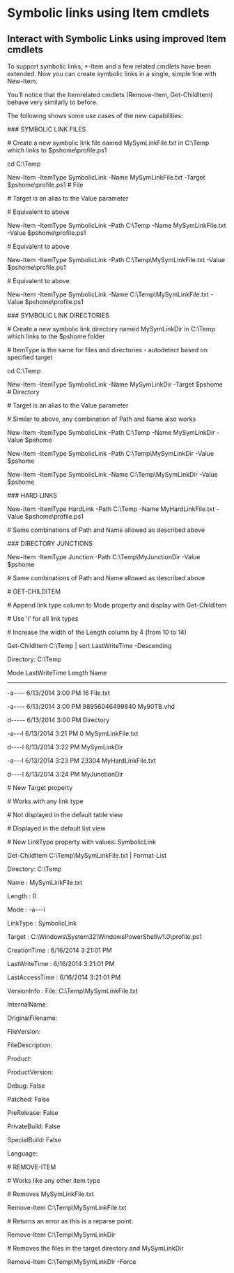 # Symbolic links using Item cmdlets
Interact with Symbolic Links using improved Item cmdlets
--------------------------------------------------------

To support symbolic links, \*-Item and a few related cmdlets have been extended. Now you can create symbolic links in a single, simple line with New-Item.

You’ll notice that the Itemrelated cmdlets (Remove-Item, Get-ChildItem) behave very similarly to before.

The following shows some use cases of the new capabilities:

\#\#\# SYMBOLIC LINK FILES

\# Create a new symbolic link file named MySymLinkFile.txt in C:\\Temp which links to $pshome\\profile.ps1

cd C:\\Temp

New-Item -ItemType SymbolicLink -Name MySymLinkFile.txt -Target $pshome\\profile.ps1 \# File

\# Target is an alias to the Value parameter

\# Equivalent to above

New-Item -ItemType SymbolicLink -Path C:\\Temp -Name MySymLinkFile.txt -Value $pshome\\profile.ps1

\# Equivalent to above

New-Item -ItemType SymbolicLink -Path C:\\Temp\\MySymLinkFile.txt -Value $pshome\\profile.ps1

\# Equivalent to above

New-Item -ItemType SymbolicLink -Name C:\\Temp\\MySymLinkFile.txt -Value $pshome\\profile.ps1

\#\#\# SYMBOLIC LINK DIRECTORIES

\# Create a new symbolic link directory named MySymLinkDir in C:\\Temp which links to the $pshome folder

\# ItemType is the same for files and directories - autodetect based on specified target

cd C:\\Temp

New-Item -ItemType SymbolicLink -Name MySymLinkDir -Target $pshome \# Directory

\# Target is an alias to the Value parameter

\# Similar to above, any combination of Path and Name also works

New-Item -ItemType SymbolicLink -Path C:\\Temp -Name MySymLinkDir -Value $pshome

New-Item -ItemType SymbolicLink -Path C:\\Temp\\MySymLinkDir -Value $pshome

New-Item -ItemType SymbolicLink -Name C:\\Temp\\MySymLinkDir -Value $pshome

\#\#\# HARD LINKS

New-Item -ItemType HardLink -Path C:\\Temp -Name MyHardLinkFile.txt -Value $pshome\\profile.ps1

\# Same combinations of Path and Name allowed as described above

\#\#\# DIRECTORY JUNCTIONS

New-Item -ItemType Junction -Path C:\\Temp\\MyJunctionDir -Value $pshome

\# Same combinations of Path and Name allowed as described above

\# GET-CHILDITEM

\# Append link type column to Mode property and display with Get-ChildItem

\# Use 'l' for all link types

\# Increase the width of the Length column by 4 (from 10 to 14)

Get-ChildItem C:\\Temp | sort LastWriteTime -Descending

Directory: C:\\Temp

Mode LastWriteTime Length Name

---- ------------- ------ ----

-a---- 6/13/2014 3:00 PM 16 File.txt

-a---- 6/13/2014 3:00 PM 98956046499840 My90TB.vhd

d----- 6/13/2014 3:00 PM Directory

-a---l 6/13/2014 3:21 PM 0 MySymLinkFile.txt

d----l 6/13/2014 3:22 PM MySymLinkDir

-a---l 6/13/2014 3:23 PM 23304 MyHardLinkFile.txt

d----l 6/13/2014 3:24 PM MyJunctionDir

\# New Target property

\# Works with any link type

\# Not displayed in the default table view

\# Displayed in the default list view

\# New LinkType property with values: SymbolicLink

Get-ChildItem C:\\Temp\\MySymLinkFile.txt | Format-List

Directory: C:\\Temp

Name : MySymLinkFile.txt

Length : 0

Mode : -a---l

LinkType : SymbolicLink

Target : C:\\Windows\\System32\\WindowsPowerShell\\v1.0\\profile.ps1

CreationTime : 6/16/2014 3:21:01 PM

LastWriteTime : 6/16/2014 3:21:01 PM

LastAccessTime : 6/16/2014 3:21:01 PM

VersionInfo : File: C:\\Temp\\MySymLinkFile.txt

InternalName:

OriginalFilename:

FileVersion:

FileDescription:

Product:

ProductVersion:

Debug: False

Patched: False

PreRelease: False

PrivateBuild: False

SpecialBuild: False

Language:

\# REMOVE-ITEM

\# Works like any other item type

\# Removes MySymLinkFile.txt

Remove-Item C:\\Temp\\MySymLinkFile.txt

\# Returns an error as this is a reparse point.

Remove-Item C:\\Temp\\MySymLinkDir

\# Removes the files in the target directory and MySymLinkDir

Remove-Item C:\\Temp\\MySymLinkDir -Force
